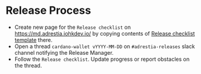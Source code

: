 # Release Process

 - Create new page for the `Release checklist` on https://md.adrestia.iohkdev.io/ by copying contents of [Release checklist template](https://md.adrestia.iohkdev.io/s/6DaaoOgOJ) there.
 - Open a thread `cardano-wallet vYYYY-MM-DD` on `#adrestia-releases` slack channel notifying the Release Manager.
 - Follow the `Release checklist`. Update progress or report obstacles on the thread.
